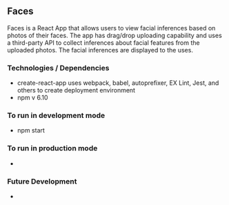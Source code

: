 ## Faces
Faces is a React App that allows users to view facial inferences based on photos of their faces.  The app has drag/drop uploading capability and uses a third-party API to collect inferences about facial features from the uploaded photos.  The facial inferences are displayed to the uses.


### Technologies / Dependencies
- create-react-app uses webpack, babel, autoprefixer, EX Lint, Jest, and others to create deployment environment
- npm v 6.10


### To run in development mode
- npm start


### To run in production mode
-

### Future Development
-
